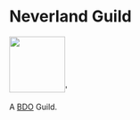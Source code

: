 Neverland Guild
===
<img src="https://i.imgur.com/gANFgr1.png" width="100px"></img>'

A [BDO](https://blackdesertonline.com) Guild.
